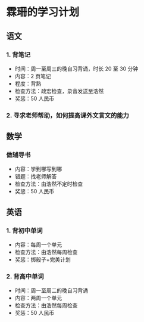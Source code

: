 # 霖珊的学习计划

## 语文

### 1. 背笔记

- 时间：周一至周三的晚自习背诵，时长 20 至 30 分钟
- 内容：2 页笔记
- 程度：背熟
- 检查方法：政宏检查，录音发送至浩然
- 奖惩：50 人民币

### 2. 寻求老师帮助，如何提高课外文言文的能力

## 数学

### 做辅导书

- 内容：学到哪写到哪
- 错题：找老师解答
- 检查方法：由浩然不定时检查
- 奖惩：50 人民币

## 英语

### 1. 背初中单词

- 内容：每周一个单元
- 检查方法：由浩然每周检查
- 奖惩：掷骰子+完美计划

### 2. 背高中单词

- 时间：周一至周二的晚自习背诵
- 内容：两周一个单元
- 检查方法：由浩然每周检查
- 奖惩：50 人民币
